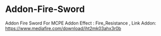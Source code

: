 # Addon-Fire-Sword
Addon Fire Sword For MCPE
Addon Effect : Fire_Resistance
, Link Addon: https://www.mediafire.com/download/iht2mk03ahx3r0b

